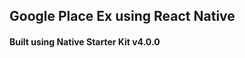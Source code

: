 
## Google Place Ex using React Native
 
 <h4>Built using <a hef="https://github.com/start-react/native-starter-kit#native-starter-kit-v400"> Native Starter Kit v4.0.0</a></h4>



